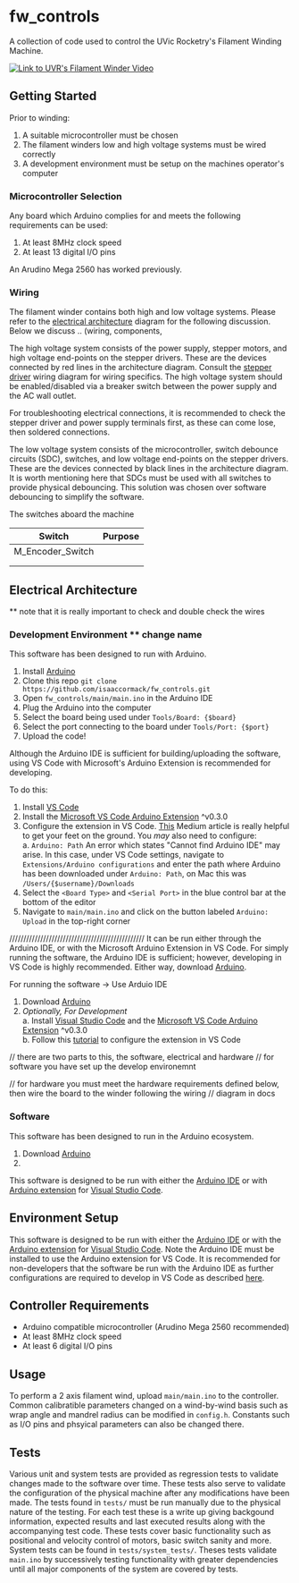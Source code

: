 # fw_controls
A collection of code used to control the UVic Rocketry's Filament Winding Machine.

[![Link to UVR's Filament Winder Video](https://img.youtube.com/vi/rWipQq5OikY/0.jpg)](https://www.youtube.com/watch?v=rWipQq5OikY "UVR's Filament Winder Video")

## Getting Started
Prior to winding:
1. A suitable microcontroller must be chosen
2. The filament winders low and high voltage systems must be wired correctly
3. A development environment must be setup on the machines operator's computer

### Microcontroller Selection
Any board which Arduino complies for and meets the following requirements can be used:
1. At least 8MHz clock speed
2. At least 13 digital I/O pins

An Arudino Mega 2560 has worked previously. 

### Wiring
The filament winder contains both high and low voltage systems. Please refer to the [electrical architecture](https://github.com/isaaccormack/fw_controls/blob/master/docs/elec_diagrams/fw_electrical_architecture.png) diagram for the following discussion. Below we discuss .. (wiring, components, 

The high voltage system consists of the power supply, stepper motors, and high voltage end-points on the stepper drivers. These are the devices connected by red lines in the architecture diagram. Consult the [stepper driver](https://github.com/isaaccormack/fw_controls/blob/master/docs/elec_diagrams/TB6600_driver_wiring_schematic.png) wiring diagram for wiring specifics. The high voltage system should be enabled/disabled via a breaker switch between the power supply and the AC wall outlet.

For troubleshooting electrical connections, it is recommended to check the stepper driver and power supply terminals first, as these can come lose, then soldered connections.

The low voltage system consists of the microcontroller, switch debounce circuits (SDC), switches, and low voltage end-points on the stepper drivers. These are the devices connected by black lines in the architecture diagram. It is worth mentioning here that SDCs must be used with all switches to provide physical debouncing. This solution was chosen over software debouncing to simplify the software. 

The switches aboard the machine 

| Switch | Purpose |
|--------|----------|
| M_Encoder_Switch |   |
|   |   |
|   |   |

## Electrical Architecture


** note that it is really important to check and double check the wires

### Development Environment ** change name
This software has been designed to run with Arduino.
1. Install [Arduino](https://www.arduino.cc/en/main/software)
2. Clone this repo `git clone https://github.com/isaaccormack/fw_controls.git`
3. Open `fw_controls/main/main.ino` in the Arduino IDE
4. Plug the Arduino into the computer
5. Select the board being used under `Tools/Board: {$board}`
6. Select the port connecting to the board under `Tools/Port: {$port}`
7. Upload the code!

Although the Arduino IDE is sufficient for building/uploading the software, using VS Code with Microsoft's Arduino Extension is recommended for developing.

To do this:
1. Install [VS Code](https://code.visualstudio.com/)
2. Install the [Microsoft VS Code Arduino Extension](https://marketplace.visualstudio.com/items?itemName=vsciot-vscode.vscode-arduino) ^v0.3.0
3. Configure the extension in VS Code. [This](https://medium.com/home-wireless/use-visual-studio-code-for-arduino-2d0cf4c1760b) Medium article is really helpful to get your feet on the ground. You _may_ also need to configure:<br/>
a. `Arduino: Path` An error which states "Cannot find Arduino IDE" may arise. In this case, under VS Code settings, navigate to `Extensions/Arduino configurations` and enter the path where Arduino has been downloaded under `Arduino: Path`, on Mac this was `/Users/{$username}/Downloads`<br/>
4. Select the `<Board Type>` and `<Serial Port>` in the blue control bar at the bottom of the editor
5. Navigate to `main/main.ino` and click on the button labeled `Arduino: Upload` in the top-right corner


////////////////////////////////////////////////
It can be run either through the Arduino IDE, or with the Microsoft Arduino Extension in VS Code. For simply running the software, the Arduino IDE is sufficient; however, developing in VS Code is highly recommended. Either way, download [Arduino](https://www.arduino.cc/en/main/software).

For running the software -> Use Arduio IDE

1. Download [Arduino](https://www.arduino.cc/en/main/software)
2. *Optionally, For Development* <br/>
a. Install [Visual Studio Code](https://code.visualstudio.com/) and the [Microsoft VS Code Arduino Extension](https://marketplace.visualstudio.com/items?itemName=vsciot-vscode.vscode-arduino) ^v0.3.0<br/>
b. Follow this [tutorial](https://medium.com/home-wireless/use-visual-studio-code-for-arduino-2d0cf4c1760b) to configure the extension in VS Code<br/>


// there are two parts to this, the software, electrical and hardware
// for software you have set up the develop environemnt 

// for hardware you must meet the hardware requirements defined below, then wire the board to the winder following the wiring // diagram in docs 

### Software
This software has been designed to run in the Arduino ecosystem. 
1. Download [Arduino](https://www.arduino.cc/en/main/software)
2. 

This software is designed to be run with either the [Arduino IDE](https://www.arduino.cc/en/main/software) or with [Arduino extension](https://marketplace.visualstudio.com/items?itemName=vsciot-vscode.vscode-arduino) for [Visual Studio Code](https://code.visualstudio.com/). 

## Environment Setup
This software is designed to be run with either the [Arduino IDE](https://www.arduino.cc/en/main/software) or with the [Arduino extension](https://marketplace.visualstudio.com/items?itemName=vsciot-vscode.vscode-arduino) for [Visual Studio Code](https://code.visualstudio.com/). Note the Arduino IDE must be installed to use the Arduino extension for VS Code. It is recommended for non-developers that the software be run with the Arduino IDE as further configurations are required to develop in VS Code as described [here](https://medium.com/home-wireless/use-visual-studio-code-for-arduino-2d0cf4c1760b).

## Controller Requirements
 - Arduino compatible microcontroller (Arudino Mega 2560 recommended)
 - At least 8MHz clock speed
 - At least 6 digital I/O pins

## Usage
To perform a 2 axis filament wind, upload `main/main.ino` to the controller. Common calibratible parameters changed on a wind-by-wind basis such as wrap angle and mandrel radius can be modified in `config.h`. Constants such as I/O pins and phsyical parameters can also be changed there.

## Tests
Various unit and system tests are provided as regression tests to validate changes made to the software over time. These tests also serve to validate the configuration of the physical machine after any modifications have been made. The tests found in `tests/` must be run manually due to the physical nature of the testing. For each test these is a write up giving backgound information, expected results and last executed results along with the accompanying test code. These tests cover basic functionality such as positional and velocity control of motors, basic switch sanity and more. System tests can be found in `tests/system_tests/`. Theses tests validate `main.ino` by successively testing functionality with greater dependencies until all major components of the system are covered by tests.

